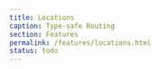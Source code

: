 ```yaml
---
title: Locations
caption: Type-safe Routing
section: Features
permalink: /features/locations.html
status: todo
---
```

